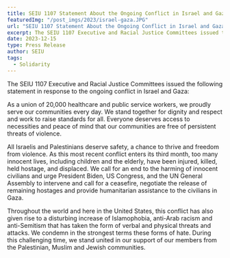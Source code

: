 ```yaml
---
title: SEIU 1107 Statement About the Ongoing Conflict in Israel and Gaza
featuredImg: "/post_imgs/2023/israel-gaza.JPG"
url: "SEIU 1107 Statement About the Ongoing Conflict in Israel and Gaza"
excerpt: The SEIU 1107 Executive and Racial Justice Committees issued the following statement in response to the ongoing conflict in Israel and Gaza.
date: 2023-12-15
type: Press Release
author: SEIU
tags:
  - Solidarity
---
```


The SEIU 1107 Executive and Racial Justice Committees issued the following statement in response to the ongoing conflict in Israel and Gaza:

As a union of 20,000 healthcare and public service workers, we proudly serve our communities every day. We stand together for dignity and respect and work to raise standards for all. Everyone deserves access to necessities and peace of mind that our communities are free of persistent threats of violence.

All Israelis and Palestinians deserve safety, a chance to thrive and freedom from violence. As this most recent conflict enters its third month, too many innocent lives, including children and the elderly, have been injured, killed, held hostage, and displaced. We call for an end to the harming of innocent civilians and urge President Biden, US Congress, and the UN General Assembly to intervene and call for a ceasefire, negotiate the release of remaining hostages and provide humanitarian assistance to the civilians in Gaza.

Throughout the world and here in the United States, this conflict has also given rise to a disturbing increase of Islamophobia, anti-Arab racism and anti-Semitism that has taken the form of verbal and physical threats and attacks. We condemn in the strongest terms these forms of hate. During this challenging time, we stand united in our support of our members from the Palestinian, Muslim and Jewish communities.
